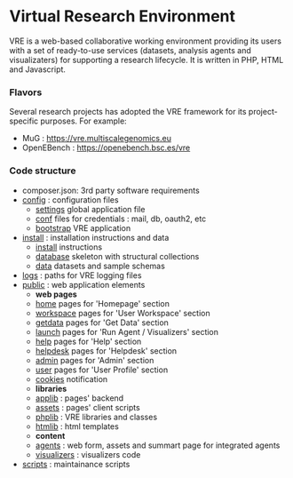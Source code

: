 Virtual Research Environment 
=========

VRE is a web-based collaborative working environment providing its users with a set of ready-to-use services (datasets, analysis agents and visualizaters) for supporting a research lifecycle. It is written in PHP, HTML and Javascript.

### Flavors

Several research projects has adopted the VRE framework for its project-specific purposes. For example:

- MuG : https://vre.multiscalegenomics.eu
- OpenEBench : https://openebench.bsc.es/vre


### Code structure

- composer.json: 3rd party software requirements
- [config](./config) : configuration files 
	- [settings](.config/globals.inc.php) global application file
	- [conf](.config/) files for credentials : mail, db, oauth2, etc
	- [bootstrap](.config/bootstrap.php) VRE application
- [install](./install) : installation instructions and data 
	- [install](./install/INSTALL) instructions
	- [database](./install/INSTALL) skeleton with structural collections
	- [data](./install/INSTALL) datasets and sample schemas
- [logs](./logs) : paths for VRE logging files
- [public](./public) : web application elements
	- **web pages**
	- [home](./public/home) pages for 'Homepage' section
	- [workspace](./public/workpace) pages for 'User Workspace' section
	- [getdata](./public/getdata) pages for 'Get Data' section
	- [launch](./public/launch) pages for 'Run Agent / Visualizers' section
	- [help](./public/help) pages for 'Help' section
	- [helpdesk](./public/helpdesk) pages for 'Helpdesk' section
	- [admin](./public/admin) pages for 'Admin' section
	- [user](./public/user) pages for 'User Profile' section
	- [cookies](./public/cookies) notification
	- **libraries**
	- [applib](./public/applib) : pages' backend
	- [assets](./public/assets) : pages' client scripts
	- [phplib](./public/phplib) : VRE libraries and classes
	- [htmlib](./public/htmlib) : html templates
	- **content**
	- [agents](./public/agents) : web form, assets and summart page for integrated agents
	- [visualizers](./public/visualizers) : visualizers code
- [scripts](./scripts) : maintainance scripts
